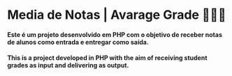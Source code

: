 
# Media de Notas | Avarage Grade 👨🏽‍🎓

#### Este é um projeto desenvolvido em PHP com o objetivo de receber notas de alunos como entrada e entregar como saída. 

#### This is a project developed in PHP with the aim of receiving student grades as input and delivering as output.



